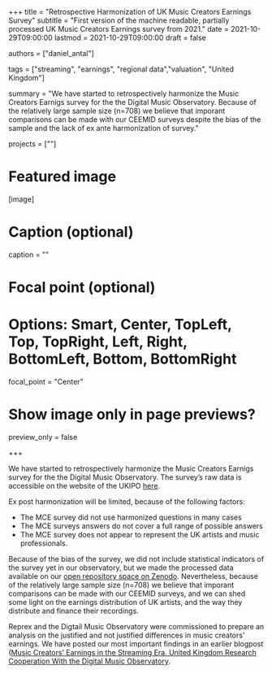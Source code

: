 +++
title = "Retrospective Harmonization of UK Music Creators Earnings Survey"
subtitle = "First version of the machine readable, partially processed UK Music Creators Earnings survey from 2021."
date = 2021-10-29T09:00:00
lastmod = 2021-10-29T09:00:00
draft = false

authors = ["daniel_antal"]

tags = ["streaming", "earnings", "regional data","valuation", "United Kingdom"]

summary = "We have started to retrospectively harmonize the Music Creators Earnigs survey for the the Digital Music Observatory. Because of the relatively large sample size (n=708) we believe that imporant comparisons can be made with our CEEMID surveys despite the bias of the sample and the lack of ex ante harmonization of survey."

projects = [""]

# Featured image
[image]
  # Caption (optional)
  caption = ""

  # Focal point (optional)
  # Options: Smart, Center, TopLeft, Top, TopRight, Left, Right, BottomLeft, Bottom, BottomRight
  focal_point = "Center"

  # Show image only in page previews?
  preview_only = false

+++

We have started to retrospectively harmonize the Music Creators Earnigs survey for the the Digital Music Observatory. The survey’s raw data is accessible on the website of the UKIPO [here](https://www.gov.uk/government/publications/music-creators-earnings-in-the-digital-era).

Ex post harmonization will be limited, because of the following factors:
-	The MCE survey did not use harmonized questions in many cases
-	The MCE surveys answers do not cover a full range of possible answers
-	The MCE survey does not appear to represent the UK artists and music professionals.

Because of the bias of the survey, we did not include statistical indicators of the survey yet in our observatory, but we made the processed data available on our [open repository space on Zenodo](https://zenodo.org/record/5615530#.YXvMGJ5BzIU). Nevertheless, because of the relatively large sample size (n=708) we believe that imporant comparisons can be made with our CEEMID surveys, and we can shed some light on the earnings distribution of UK artists, and the way they distribute and finance their recordings.

Reprex and the Digtail Music Observatory were commissioned to prepare an analysis on the justified and not justified differences in music creators’ earnings.  We have posted our most important findings in an earlier blogpost ([Music Creators’ Earnings in the Streaming Era. United Kingdom Research Cooperation With the Digital Music Observatory](https://music.dataobservatory.eu/post/2021-06-18-mce/).
